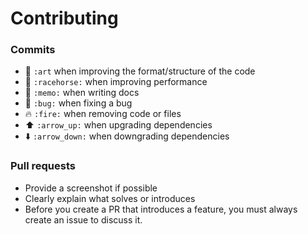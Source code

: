 # Contributing

### Commits
- :art: ``:art`` when improving the format/structure of the code
- :racehorse: ``:racehorse:`` when improving performance
- :memo: ``:memo:`` when writing docs
- :bug: ``:bug:`` when fixing a bug
- :fire: ``:fire:`` when removing code or files
- :arrow_up: ``:arrow_up:`` when upgrading dependencies
- :arrow_down: ``:arrow_down:`` when downgrading dependencies

### Pull requests
- Provide a screenshot if possible
- Clearly explain what solves or introduces
- Before you create a PR that introduces a feature, you must always create an issue to discuss it.
